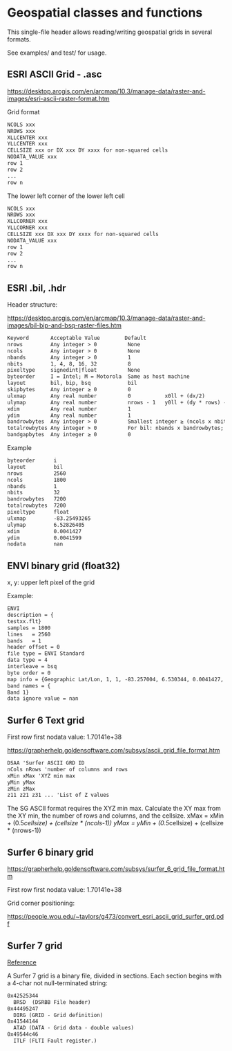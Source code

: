 # Geospatial classes and functions

This single-file header allows reading/writing geospatial grids in several formats.

See examples/ and test/ for usage.

## ESRI ASCII Grid - .asc

https://desktop.arcgis.com/en/arcmap/10.3/manage-data/raster-and-images/esri-ascii-raster-format.htm

Grid format

```txt
NCOLS xxx
NROWS xxx
XLLCENTER xxx
YLLCENTER xxx
CELLSIZE xxx or DX xxx DY xxxx for non-squared cells
NODATA_VALUE xxx
row 1
row 2
...
row n
```

The lower left corner of the lower left cell

```txt
NCOLS xxx
NROWS xxx
XLLCORNER xxx
YLLCORNER xxx
CELLSIZE xxx DX xxx DY xxxx for non-squared cells
NODATA_VALUE xxx
row 1
row 2
...
row n
```

## ESRI .bil, .hdr

Header structure:

https://desktop.arcgis.com/en/arcmap/10.3/manage-data/raster-and-images/bil-bip-and-bsq-raster-files.htm

```txt
Keyword       Acceptable Value	      Default
nrows         Any integer > 0          None
ncols         Any integer > 0          None
nbands        Any integer > 0          1
nbits         1, 4, 8, 16, 32          8
pixeltype     signedint|float          None
byteorder     I = Intel; M = Motorola  Same as host machine
layout        bil, bip, bsq            bil
skipbytes     Any integer ≥ 0          0
ulxmap        Any real number          0           x0ll + (dx/2)
ulymap        Any real number          nrows - 1   y0ll + (dy * rows) - (dy/2)
xdim          Any real number          1
ydim          Any real number          1
bandrowbytes  Any integer > 0          Smallest integer ≥ (ncols x nbits) / 8
totalrowbytes Any integer > 0          For bil: nbands x bandrowbytes; for bip: smallest integer ≥ (ncols x nbands x nbits) / 8
bandgapbytes  Any integer ≥ 0          0
```

Example

```txt
byteorder      i
layout         bil
nrows          2560
ncols          1800
nbands         1
nbits          32
bandrowbytes   7200
totalrowbytes  7200
pixeltype      float
ulxmap         -83.25493265
ulymap         6.52826405
xdim           0.0041427
ydim           0.0041599
nodata         nan
```

## ENVI binary grid (float32)

x, y: upper left pixel of the grid

Example:

```txt
ENVI
description = {
testxx.flt}
samples = 1800
lines   = 2560
bands   = 1
header offset = 0
file type = ENVI Standard
data type = 4
interleave = bsq
byte order = 0
map info = {Geographic Lat/Lon, 1, 1, -83.257004, 6.530344, 0.0041427, 0.0041599,WGS-84}
band names = {
Band 1}
data ignore value = nan
```

## Surfer 6 Text grid

First row first
nodata value: 1.70141e+38

https://grapherhelp.goldensoftware.com/subsys/ascii_grid_file_format.htm

```txt
DSAA 'Surfer ASCII GRD ID
nCols nRows 'number of columns and rows
xMin xMax 'XYZ min max
yMin yMax
zMin zMax
z11 z21 z31 ... 'List of Z values

```

The SG ASCII format requires the XYZ min max. Calculate the XY max from the XY min, the number of rows and
columns, and the cellsize.
xMax = xMin + (0.5*cellsize) + (cellsize * (ncols-1))
yMax = yMin + (0.5*cellsize) + (cellsize * (nrows-1))

## Surfer 6 binary grid

https://grapherhelp.goldensoftware.com/subsys/surfer_6_grid_file_format.htm

First row first
nodata value: 1.70141e+38

Grid corner positioning:

https://people.wou.edu/~taylors/g473/convert_esri_ascii_grid_surfer_grd.pdf

## Surfer 7 grid

[Reference](https://surferhelp.goldensoftware.com/topics/surfer_7_grid_file_format.htm?tocpath=File%20Types%7CFile%20Formats%7C_____45)

A Surfer 7 grid is a binary file, divided in sections. Each section begins with a 4-char not null-terminated string:

```txt
0x42525344
  BRSD  (DSRBB File header)
0x44495247
  DIRG (GRID - Grid definition)
0x41544144
  ATAD (DATA - Grid data - double values)
0x49544c46
  ITLF (FLTI Fault register.)
```
